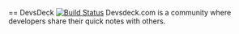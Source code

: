 == DevsDeck
[![Build Status](https://travis-ci.org/hosseintoussi/devsdeck.svg?branch=master)](https://travis-ci.org/hosseintoussi/devsdeck)
Devsdeck.com is a community where developers share their quick notes with others.

